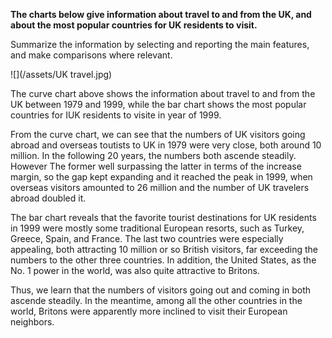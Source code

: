 **The charts below give information about travel to and from the UK, and about the most popular countries for UK residents to visit.**

Summarize the information by selecting and reporting the main features, and make comparisons where relevant.

![](/assets/UK travel.jpg)

The curve chart above shows the information about travel to and from the UK between 1979 and 1999, while the bar chart shows the most popular countries for IUK residents to visite in year of 1999.

From the curve chart, we can see that the numbers of UK visitors going abroad and overseas toutists to UK in 1979 were very close, both around 10 million. In the following 20 years, the numbers both ascende steadily. However The former well surpassing the latter in terms of the increase margin, so the gap kept expanding and it reached the peak in 1999, when overseas visitors amounted to 26 million and the number of UK travelers abroad doubled it.

The bar chart reveals that the favorite tourist destinations for UK residents in 1999 were mostly some traditional European resorts, such as Turkey, Greece, Spain, and France. The last two countries were especially appealing, both attracting 10 million or so British visitors, far exceeding the numbers to the other three countries. In addition, the United States, as the No. 1 power in the world, was also quite attractive to Britons.

Thus, we learn that the numbers of visitors going out and coming in both ascende steadily. In the meantime, among all the other countries in the world, Britons were apparently more inclined to visit their European neighbors.

